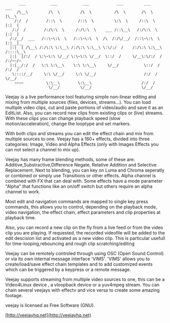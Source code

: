 ```
      ___           ___           ___            ___         ___           ___     
     /\__\         /\  \         /\  \          /\  \       /\  \         |\__\    
    /:/  /        /::\  \       /::\  \         \:\  \     /::\  \        |:|  |   
   /:/  /        /:/\:\  \     /:/\:\  \    ___ /::\__\   /:/\:\  \       |:|  |   
  /:/__/  ___   /::\~\:\  \   /::\~\:\  \  /\  /:/\/__/  /::\~\:\  \      |:|__|__ 
  |:|  | /\__\ /:/\:\ \:\__\ /:/\:\ \:\__\ \:\/:/  /    /:/\:\ \:\__\     /::::\__\
  |:|  |/:/  / \:\~\:\ \/__/ \:\~\:\ \/__/  \::/  /     \/__\:\/:/  /    /:/~~/~   
  |:|__/:/  /   \:\ \:\__\    \:\ \:\__\     \/__/           \::/  /    /:/  /     
   \::::/__/     \:\ \/__/     \:\ \/__/                     /:/  /     \/__/      
    ~~~~          \:\__\        \:\__\                      /:/  /                 
                   \/__/         \/__/                      \/__/                  
```

Veejay is a live performance tool featuring simple non-linear editing and mixing from multiple sources (files,
devices, streams...). You can load multiple video clips, cut and paste portions of video/audio and save it as an
EditList. Also, you can record new clips from existing clips or (live) streams. With these clips you can change
playback speed (slow motion/acceleration), change the looptype and set markers.

With both clips and streams you can edit the effect chain and mix from multiple sources to one. Veejay has a 160+
effects, divided into three categories: Image, Video and Alpha Effects (only with Images Effects you can not select
a channel to mix up).

Veejay has many frame blending methods, some of these are: Additive,Substractive,Difference Negate, Relative Addition
and Selective Replacement. Next to blending, you can key on Luma and Chroma seperatly or combined or simply use
Transitions or other effects. Alpha channel is combined with FX that can deal with. Some effects have a mode
parameter "Alpha" that functions like an on/off switch but others require an alpha channel to work.

Most edit and navigation commands are mapped to single key press commands, this allows you to control, depending on
the playback mode, video navigation, the effect chain, effect parameters and clip properties at playback time.

Also, you can record a new clip on the fly from a live feed or from the video clip you are playing. If requested, the
recorded videofile will be added to the edit descision list and activated as a new video clip. This is particular
usefull for time-looping,rebouncing and rough clip scratching/editing

Veejay can be remotely controled through using OSC (Open Sound Control) or via its own internal message interface
'VIMS'. 'VIMS' allows you to create/load/save effect chain templates and to add customized events which can be
triggered by a keypress or a remote message.

Veejay supports streaming from multiple video sources to one, this can be a Video4Linux device , a vloopback device or
a yuv4mpeg stream. You can chain several veejays with effectv and vice versa to create some amazing footage.

veejay is licensed as Free Software (GNU).

[http://veejayhq.net](http://veejayhq.net)
